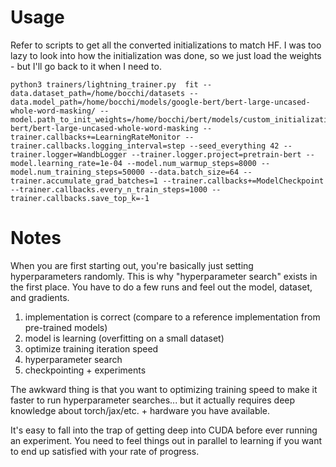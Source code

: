 # Usage

Refer to scripts to get all the converted initializations to match HF. I was too
lazy to look into how the initialization was done, so we just load the weights -
but I'll go back to it when I need to.

```
python3 trainers/lightning_trainer.py  fit --data.dataset_path=/home/bocchi/datasets --data.model_path=/home/bocchi/models/google-bert/bert-large-uncased-whole-word-masking/ --model.path_to_init_weights=/home/bocchi/bert/models/custom_initialization/google-bert/bert-large-uncased-whole-word-masking --trainer.callbacks+=LearningRateMonitor --trainer.callbacks.logging_interval=step --seed_everything 42 --trainer.logger=WandbLogger --trainer.logger.project=pretrain-bert --model.learning_rate=1e-04 --model.num_warmup_steps=8000 --model.num_training_steps=50000 --data.batch_size=64 --trainer.accumulate_grad_batches=1 --trainer.callbacks+=ModelCheckpoint --trainer.callbacks.every_n_train_steps=1000 --trainer.callbacks.save_top_k=-1
```

# Notes

When you are first starting out, you're basically just setting hyperparameters
randomly. This is why "hyperparameter search" exists in the first place. You
have to do a few runs and feel out the model, dataset, and gradients. 

1. implementation is correct (compare to a reference implementation from pre-trained models)
2. model is learning (overfitting on a small dataset)
3. optimize training iteration speed
4. hyperparameter search
5. checkpointing + experiments

The awkward thing is that you want to optimizing training speed to make it
faster to run hyperparameter searches... but it actually requires deep knowledge
about torch/jax/etc. + hardware you have available.

It's easy to fall into the trap of getting deep into CUDA before ever running an
experiment. You need to feel things out in parallel to learning if you want to
end up satisfied with your rate of progress.